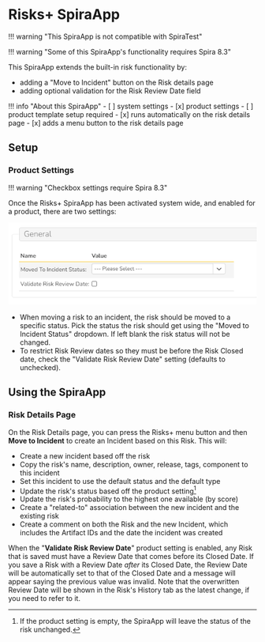 # Risks+ SpiraApp

!!! warning "This SpiraApp is not compatible with SpiraTest"

!!! warning "Some of this SpiraApp's functionality requires Spira 8.3"

This SpiraApp extends the built-in risk functionality by:

- adding a "Move to Incident" button on the Risk details page 
- adding optional validation for the Risk Review Date field

!!! info "About this SpiraApp"
    - [ ] system settings
    - [x] product settings 
    - [ ] product template setup required
    - [x] runs automatically on the risk details page
    - [x] adds a menu button to the risk details page

## Setup
### Product Settings
!!! warning "Checkbox settings require Spira 8.3"

Once the Risks+ SpiraApp has been activated system wide, and enabled for a product, there are two settings:

![Shows two settings. Moved to Incident Status: with a dropdown select, and Validate Risk Review Date?: with a blank text box](img/risksplus-settings.png)

- When moving a risk to an incident, the risk should be moved to a specific status. Pick the status the risk should get using the "Moved to Incident Status" dropdown. If left blank the risk status will not be changed.
- To restrict Risk Review dates so they must be before the Risk Closed date, check the "Validate Risk Review Date" setting (defaults to unchecked).

## Using the SpiraApp
### Risk Details Page
On the Risk Details page, you can press the Risks+ menu button and then **Move to Incident** to create an Incident based on this Risk. This will:

- Create a new incident based off the risk
- Copy the risk's name, description, owner, release, tags, component to this incident
- Set this incident to use the default status and the default type
- Update the risk's status based off the product setting[^1]
- Update the risk's probability to the highest one available (by score) 
- Create a "related-to" association between the new incident and the existing risk
- Create a comment on both the Risk and the new Incident, which includes the Artifact IDs and the date the incident was created 

When the "**Validate Risk Review Date**" product setting is enabled, any Risk that is saved must have a Review Date that comes before its Closed Date. If you save a Risk with a Review Date *after* its Closed Date, the Review Date will be automatically set to that of the Closed Date and a message will appear saying the previous value was invalid. Note that the overwritten Review Date will be shown in the Risk's History tab as the latest change, if you need to refer to it.

[^1]: If the product setting is empty, the SpiraApp will leave the status of the risk unchanged.